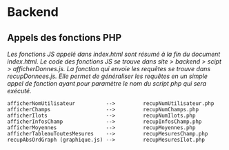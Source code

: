 # Backend

## Appels des fonctions PHP
*Les fonctions JS appelé dans index.html sont résumé à la fin du document index.html. Le code des fonctions JS se trouve dans site > backend > scipt > afficherDonnes.js.*
*La fonction qui envoie les requêtes se trouve dans recupDonnees.js. Elle permet de généraliser les requêtes en un simple appel de fonction ayant pour paramètre le nom du script php qui sera exécuté.*

```
afficherNomUtilisateur          -->         recupNumUtilisateur.php
afficherChamps                  -->         recupNumChamps.php
afficherIlots                   -->         recupNumIlots.php
afficherInfosChamp              -->         recupInfosChamp.php
afficherMoyennes                -->         recupMoyennes.php
afficherTableauToutesMesures    -->         recupMesuresChamp.php
recupAbsOrdGraph (graphique.js) -->         recupMesuresIlot.php
```